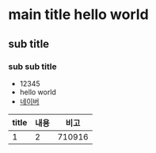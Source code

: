 # main title hello world
## sub title
### sub sub title

* 12345
* hello world
* [네이버](http://www.naver.com)

|title|내용|비고|
|-----|----|---------|
|1|2|710916|